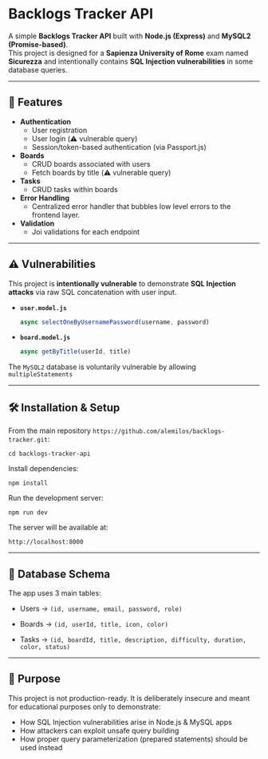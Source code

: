 # Backlogs Tracker API

A simple **Backlogs Tracker API** built with **Node.js (Express)** and **MySQL2 (Promise-based)**.  
This project is designed for a **Sapienza University of Rome** exam named **Sicurezza** and intentionally contains **SQL Injection vulnerabilities** in some database queries.

---

## 🚀 Features

- **Authentication**
  - User registration
  - User login (⚠️ vulnerable query)
  - Session/token-based authentication (via Passport.js)
- **Boards**
  - CRUD boards associated with users
  - Fetch boards by title (⚠️ vulnerable query)
- **Tasks**
  - CRUD tasks within boards
- **Error Handling**
  - Centralized error handler that bubbles low level errors to the frontend layer.
- **Validation**
  - Joi validations for each endpoint

---

## ⚠️ Vulnerabilities

This project is **intentionally vulnerable** to demonstrate **SQL Injection attacks** via raw SQL concatenation with user input.

- **`user.model.js`**

  ```js
  async selectOneByUsernamePassword(username, password)

  ```

- **`board.model.js`**
  ```js
  async getByTitle(userId, title)
  ```

The `MySQL2` database is voluntarily vulnerable by allowing `multipleStatements`

---

## 🛠️ Installation & Setup

From the main repository `https://github.com/alemilos/backlogs-tracker.git`:

`cd backlogs-tracker-api`

Install dependencies:

`npm install`

Run the development server:

`npm run dev`

The server will be available at:

`http://localhost:8000`

---

## 📑 Database Schema

The app uses 3 main tables:

- Users → `(id, username, email, password, role)`

- Boards → `(id, userId, title, icon, color)`

- Tasks → `(id, boardId, title, description, difficulty, duration, color, status)`

---

## 🎯 Purpose

This project is not production-ready.
It is deliberately insecure and meant for educational purposes only to demonstrate:

- How SQL Injection vulnerabilities arise in Node.js & MySQL apps
- How attackers can exploit unsafe query building
- How proper query parameterization (prepared statements) should be used instead
